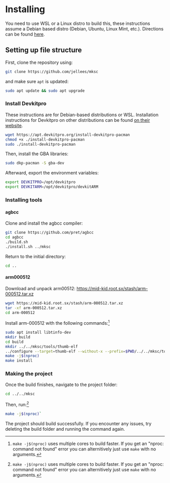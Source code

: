 # Installing

You need to use WSL or a Linux distro to build this, these instructions assume a Debian based distro (Debian, Ubuntu, Linux Mint, etc.). Directions can be found [here](https://learn.microsoft.com/en-us/windows/wsl/install).

## Setting up file structure
First, clone the repository using:
```sh
git clone https://github.com/jellees/mksc
```
and make sure `apt` is updated:
```sh
sudo apt update && sudo apt upgrade
```
### Install Devkitpro
These instructions are for Debian-based distributions or WSL. Installation instructions for Devkitpro on other distributions can be found [on their website](https://devkitpro.org/wiki/Getting_Started).
```sh
wget https://apt.devkitpro.org/install-devkitpro-pacman
chmod +x ./install-devkitpro-pacman
sudo ./install-devkitpro-pacman
```
Then, install the GBA libraries:
```sh
sudo dkp-pacman -S gba-dev
```
Afterward, export the environment variables:
```sh
export DEVKITPRO=/opt/devkitpro
export DEVKITARM=/opt/devkitpro/devkitARM
```
### Installing tools
#### agbcc
Clone and install the agbcc compiler:
```sh
git clone https://github.com/pret/agbcc
cd agbcc
./build.sh
./install.sh ../mksc
```
Return to the initial directory:
```sh
cd ..
```
#### arm000512
Download and unpack arm00512: https://mid-kid.root.sx/stash/arm-000512.tar.xz
```sh
wget https://mid-kid.root.sx/stash/arm-000512.tar.xz
tar -xf arm-000512.tar.xz
cd arm-000512
```
Install arm-000512 with the following commands:[^1]
```sh
sudo apt install libtinfo-dev
mkdir build
cd build
mkdir ../../mksc/tools/thumb-elf
../configure --target=thumb-elf --without-x --prefix=$PWD/../../mksc/tools/thumb-elf
make -j$(nproc)
make install
```
### Making the project
Once the build finishes, navigate to the project folder:
```sh
cd ../../mksc
```
Then, run:[^1]
```sh
make -j$(nproc)`
```
The project should build successfully. If you encounter any issues, try deleting the build folder and running the command again.

[^1]: `make -j$(nproc)` uses multiple cores to build faster. If you get an "nproc: command not found" error you can alternitively just use `make` with no arguments.
